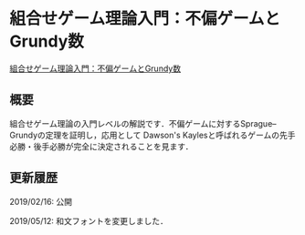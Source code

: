 # 組合せゲーム理論入門：不偏ゲームとGrundy数

[組合せゲーム理論入門：不偏ゲームとGrundy数](files/cgt-20190512.pdf)

## 概要

組合せゲーム理論の入門レベルの解説です．不偏ゲームに対するSprague–Grundyの定理を証明し，応用として Dawson's Kaylesと呼ばれるゲームの先手必勝・後手必勝が完全に決定されることを見ます．

## 更新履歴

2019/02/16: 公開

2019/05/12: 和文フォントを変更しました．
